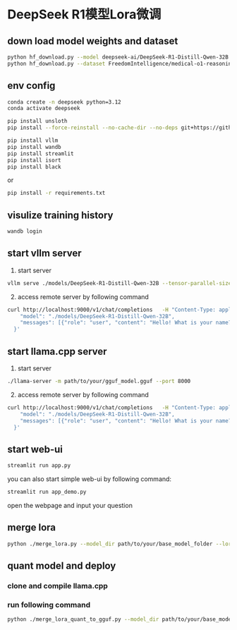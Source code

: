 # DeepSeek R1模型Lora微调

## down load model weights and dataset
```bash
python hf_download.py --model deepseek-ai/DeepSeek-R1-Distill-Qwen-32B --save_dir ./models
python hf_download.py --dataset FreedomIntelligence/medical-o1-reasoning-SFT --save_dir ./data
```

## env config
```bash
conda create -n deepseek python=3.12
conda activate deepseek

pip install unsloth
pip install --force-reinstall --no-cache-dir --no-deps git+https://github.com/unslothai/unsloth.git

pip install vllm
pip install wandb
pip install streamlit
pip install isort
pip install black
```
or
```bash
pip install -r requirements.txt
```

## visulize training history
```bash
wandb login
```

## start vllm server
1. start server
```bash
vllm serve ./models/DeepSeek-R1-Distill-Qwen-32B --tensor-parallel-size 1 --max-model-len 32768 --enforce-eager
```

2. access remote server by following command
```bash
curl http://localhost:9000/v1/chat/completions   -H "Content-Type: application/json"   -d '{
    "model": "./models/DeepSeek-R1-Distill-Qwen-32B",
    "messages": [{"role": "user", "content": "Hello! What is your name?"}]
  }'
```

## start llama.cpp server
1. start server
```bash
./llama-server -m path/to/your/gguf_model.gguf --port 8000
```

2. access remote server by following command
```bash
curl http://localhost:9000/v1/chat/completions   -H "Content-Type: application/json"   -d '{
    "model": "./models/DeepSeek-R1-Distill-Qwen-32B",
    "messages": [{"role": "user", "content": "Hello! What is your name?"}]
  }'
```

## start web-ui
```bash
streamlit run app.py
```
you can also start simple web-ui by following command:
```bash
streamlit run app_demo.py
```

open the webpage and input your question

## merge lora
```bash
python ./merge_lora.py --model_dir path/to/your/base_model_folder --lora_adapter_dir path/to/your/lora_adapter_folder --max_seq_length 32768 --torch_dtype auto --save_model_dir /path/to/your/lora_mergerd_model_folder --save_method merged_16bit
```

## quant model and deploy
### clone and compile llama.cpp

### run following command
```bash
python ./merge_lora_quant_to_gguf.py --model_dir path/to/your/base_model_folder --lora_adapter_dir path/to/your/lora_adapter_folder --max_seq_length 32768 --torch_dtype auto --save_quant_model_dir /path/to/your/lora_mergerd_quant_model_folder --quantization_method q4_k_m
```
